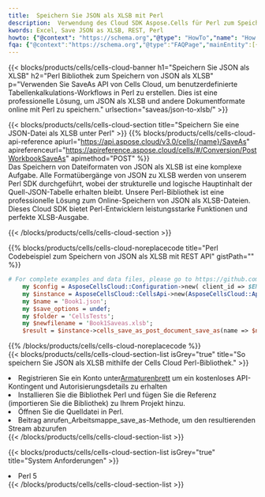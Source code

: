 ```yaml
---
title:  Speichern Sie JSON als XLSB mit Perl
description:  Verwendung des Cloud SDK Aspose.Cells für Perl zum Speichern der JSON-Formatdatei als XLSB-Formatdatei.
kwords: Excel, Save JSON as XLSB, REST, Perl
howto: {"@context": "https://schema.org","@type": "HowTo","name": "How to save JSON as XLSB using the Cells Cloud Perl library.","description": "How to save JSON as XLSB using the Cells Cloud Perl library.","image": {"@type": "ImageObject"},"url": "/perl/saveas/json-to-xlsb/","step": [{ "@type": "HowToStep","name": "How to save JSON as XLSB using the Cells Cloud Perl library. step 1", "image": {"@type": "ImageObject",},"url": "/perl/saveas/json-to-xlsb/","text": "Register an account at <a href='https://dashboard.aspose.cloud/'>Dashboard</a> to get free API quota & authorization details",},{ "@type": "HowToStep","name": "How to save JSON as XLSB using the Cells Cloud Perl library. step 1", "image": {"@type": "ImageObject",},"url": "/perl/saveas/json-to-xlsb/","text": "Install Perl library and add the reference (import the library) to your project.",},{ "@type": "HowToStep","name": "How to save JSON as XLSB using the Cells Cloud Perl library. step 1", "image": {"@type": "ImageObject",},"url": "/perl/saveas/json-to-xlsb/","text": "Open the source file in Perl.",},{ "@type": "HowToStep","name": "How to save JSON as XLSB using the Cells Cloud Perl library. step 1", "image": {"@type": "ImageObject",},"url": "/perl/saveas/json-to-xlsb/","text": "Call post_workbook_save_as method to get the resultant stream",}, ],"supply": {"@type": "HowToSupply","name": "document"},"tool": [{"@type": "HowToTool","name": "VIM, Visual Studio Code, Eclipse"},{"@type": "HowToTool","name": "Aspose Cells"}],"totalTime": "PT6M"}
fqa: {"@context":"https://schema.org","@type":"FAQPage","mainEntity":[{"@type":"Question","name":"Why save file as other formats file in C# using REST API?","acceptedAnswer":{"@type":"Answer","text":"Documents are encoded in many ways, and some files may be incompatible with the software you use. To open and read such files, just save them as appropriate file formats.<br/><ol><li>Install .NET SDK and add the reference (import the library) to your project.</li><li>Open the source file in C# using REST API.</li><li>Call the PostWorkbookSaveAsRequest() method, passing an output filename with required extension.</li><li>Get the result of save as a separate file.</li></ol>"}},{"@type":"Question","name":"What file formats can I save as with your C# library?","acceptedAnswer":{"@type":"Answer","text":"We support a variety of file formats for conversion using .NET library, including XLSX, Excel, xls , PDF, CSV, HTML, Markdown, XML, PNG, JPG, TIFF, Json, TXT and many more."}},{"@type":"Question","name":"What is the maximum allowed file size for conversion using this .NET library?","acceptedAnswer":{"@type":"Answer","text":"There are no file size limits for format conversions using .NET library."}}]}
---
```

{{< blocks/products/cells/cells-cloud-banner h1="Speichern Sie JSON als XLSB" h2="Perl Bibliothek zum Speichern von JSON als XLSB" p="Verwenden Sie SaveAs API von Cells Cloud, um benutzerdefinierte Tabellenkalkulations-Workflows in Perl zu erstellen. Dies ist eine professionelle Lösung, um JSON als XLSB und andere Dokumentformate online mit Perl zu speichern." urlsection="saveas/json-to-xlsb/" >}}

{{< blocks/products/cells/cells-cloud-section title="Speichern Sie eine JSON-Datei als XLSB unter Perl" >}}
{{% blocks/products/cells/cells-cloud-api-reference apiurl="https://api.aspose.cloud/v3.0/cells/{name}/SaveAs" apireferenceurl="https://apireference.aspose.cloud/cells/#/Conversion/PostWorkbookSaveAs" apimethod="POST" %}}
<br/>
Das Speichern von Dateiformaten von JSON als XLSB ist eine komplexe Aufgabe. Alle Formatübergänge von JSON zu XLSB werden von unserem Perl SDK durchgeführt, wobei der strukturelle und logische Hauptinhalt der Quell-JSON-Tabelle erhalten bleibt. Unsere Perl-Bibliothek ist eine professionelle Lösung zum Online-Speichern von JSON als XLSB-Dateien. Dieses Cloud SDK bietet Perl-Entwicklern leistungsstarke Funktionen und perfekte XLSB-Ausgabe.

{{< /blocks/products/cells/cells-cloud-section >}}

{{% blocks/products/cells/cells-cloud-noreplacecode title="Perl Codebeispiel zum Speichern von JSON als XLSB mit REST API" gistPath="" %}}
  
```perl
# For complete examples and data files, please go to https://github.com/aspose-cells-cloud/aspose-cells-cloud-perl/
    my $config = AsposeCellsCloud::Configuration->new( client_id => $ENV{'ProductClientId'}, client_secret => $ENV{'ProductClientSecret'});
    my $instance = AsposeCellsCloud::CellsApi->new(AsposeCellsCloud::ApiClient->new( $config));
    my $name = 'Book1.json';
    my $save_options = undef;
    my $folder = 'CellsTests';
    my $newfilename = 'Book1Saveas.xlsb';
    $result = $instance->cells_save_as_post_document_save_as(name => $name,save_options => $save_options, newfilename => $newfilename, folder => $folder);
```
  
{{% /blocks/products/cells/cells-cloud-noreplacecode %}}
<br/>
{{< blocks/products/cells/cells-cloud-section-list isGrey="true" title="So speichern Sie JSON als XLSB mithilfe der Cells Cloud Perl-Bibliothek." >}}
<li> Registrieren Sie ein Konto unter<a href="https://dashboard.aspose.cloud/">Armaturenbrett</a> um ein kostenloses API-Kontingent und Autorisierungsdetails zu erhalten</li>
<li>Installieren Sie die Bibliothek Perl und fügen Sie die Referenz (importieren Sie die Bibliothek) zu Ihrem Projekt hinzu.</li>
<li>Öffnen Sie die Quelldatei in Perl.</li>
<li>Beitrag anrufen_Arbeitsmappe_save_as-Methode, um den resultierenden Stream abzurufen</li>
{{< /blocks/products/cells/cells-cloud-section-list >}}

{{< blocks/products/cells/cells-cloud-section-list isGrey="true" title="System Anforderungen" >}}
<li>Perl 5</li>
{{< /blocks/products/cells/cells-cloud-section-list >}}
